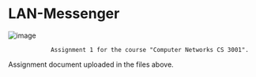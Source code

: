 # LAN-Messenger
![image](https://user-images.githubusercontent.com/59371949/220443578-0d324f76-dd0e-490f-80eb-7cf22cfeb256.png)

                Assignment 1 for the course "Computer Networks CS 3001".
Assignment document uploaded in the files above.
